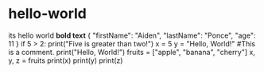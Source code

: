 # hello-world
its hello world
**bold text**
{
 "firstName": "Aiden",
 "lastName": "Ponce",
 "age": 11
 }
if 5 > 2:
 print("Five is greater than two!")
x = 5
y = "Hello, World!"
#This is a comment.
print("Hello, World!")
fruits = ["apple", "banana", "cherry"]
x, y, z = fruits
print(x)
print(y)
print(z)
